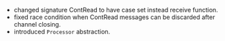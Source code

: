 
-  changed signature ContRead to have case set instead receive function.
-  fixed race condition when ContRead messages can be discarded after channel closing.
-  introduced `Processor` abstraction.
